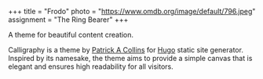 +++
title = "Frodo"
photo = "https://www.omdb.org/image/default/796.jpeg"
assignment = "The Ring Bearer"
+++

A theme for beautiful content creation.
<!--more-->
Calligraphy is a theme by [Patrick A Collins](https://pacollins.com/) for [Hugo](https://gohugo.io/) static site generator. Inspired by its namesake, the theme aims to
provide a simple canvas that is elegant and ensures high readability for all
visitors.
